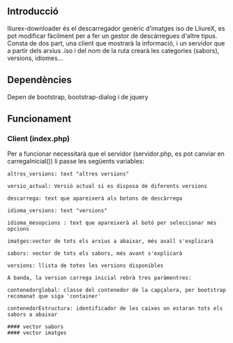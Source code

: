 ## Introducció
lliurex-downloader és el descarregador genèric d'imatges iso de LliureX, es pot modificar fàcilment per a fer un gestor de descàrregues d'altre tipus. Consta de dos part, una client que mostrarà la informació, i un servidor que a partir dels arxius .iso i del nom de la ruta crearà les categories (sabors), versions, idiomes... 

## Dependències 
Depen de bootstrap, bootstrap-dialog i de jquery


## Funcionament 
### Client (index.php)
Per a funcionar necessitarà que el servidor (servidor.php, es pot canviar en carregaInicial()) li passe les següents variables:

    altres_versions: text "altres versions"
    
    versio_actual: Versió actual si es disposa de diferents versions
    
    descarrega: text que apareixerà als botons de descàrrega
    
    idioma_versions: text "versions"
    
    idioma_mesopcions : text que apareixerà al botó per seleccionar més opcions
    
    imatges:vector de tots els arxius a abaixar, més avall s'explicarà
    
    sabors: vector de tots els sabors, més avant s'explicarà
    
    versions: llista de totes les versions disponibles
    
    A banda, la version carrega inicial rebrà tres paràmentres:
    
    contenedorglobal: classe del contenedor de la capçalera, per bootstrap recomanat que siga 'container'
    
    contenedorEstructura: identificador de les caixes on estaran tots els sabors a abaixar
    
    #### vector sabors
    #### vector imatges
